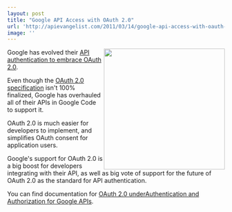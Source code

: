 ```yaml
---
layout: post
title: "Google API Access with OAuth 2.0"
url: 'http://apievangelist.com/2011/03/14/google-api-access-with-oauth-2-0/'
image: ''
---
```


<img src="http://3.bp.blogspot.com/-ruRNTrvU__M/TX5Rrj3cXZI/AAAAAAAAAHw/t6n8Ayv6JUE/s400/image00.png" alt="" width="280" align="right" />Google has evolved their [API authentication to embrace OAuth 2.0][1].

Even though the [OAuth 2.0 specification][2] isn't 100% finalized, Google has overhauled all of their APIs in Google Code to support it.

OAuth 2.0 is much easier for developers to implement, and simplifies OAuth consent for application users.

Google's support for OAuth 2.0 is a big boost for developers integrating with their API, as well as big vote of support for the future of OAuth 2.0 as the standard for API authentication.

You can find documentation for [OAuth 2.0 underAuthentication and Authorization for Google APIs][3].

 

   [1]: http://googlecode.blogspot.com/2011/03/making-auth-easier-oauth-20-for-google.html (API Authentication with OAuth 2.0)
   [2]: http://wiki.oauth.net/w/page/25236487/OAuth-2 (OAuth 2.0 Specification)
   [3]: http://code.google.com/apis/accounts/docs/OAuth2.html (Oauth 2.0 for Google APIs)
